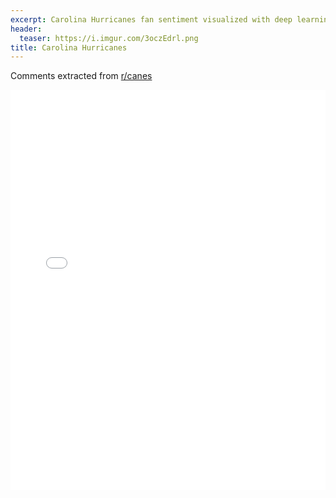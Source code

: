 ```yaml
---
excerpt: Carolina Hurricanes fan sentiment visualized with deep learning.
header:
  teaser: https://i.imgur.com/3oczEdrl.png
title: Carolina Hurricanes
---
```


Comments extracted from [r/canes](https://reddit.com/r/canes)
<iframe id="igraph" scrolling="no" style="border:none;" seamless="seamless" src="/plots/NHL/CAR.html" height="640" width="100%"></iframe>